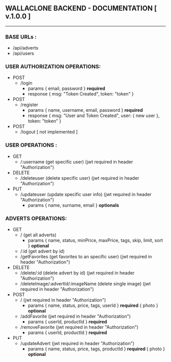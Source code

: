 ## WALLACLONE BACKEND - DOCUMENTATION  [ v.1.0.0 ] 
-----------------------

### BASE URLs :
  - /api/adverts
  - /api/users

### USER AUTHORIZATION OPERATIONS:
- POST<br>
    - /login
        - params { email, password } <b>required</b>
        - response { msg: "Token Created", token: "token" }
- POST<br>
    - /register
        - params { name, username, email, password } <b>required</b>
        - response { msg: "User and Token Created", user: { new user }, token: "token" }
- POST<br>
    - /logout   [ not implemented ]

### USER OPERATIONS :
- GET <br>
    - /:username (get specific user) (jwt required in header "Authorization")
- DELETE <br>
    - /deleteuser (delete specific user) (jwt required in header "Authorization")
- PUT <br>
    - /updateuser (update specific user info) (jwt required in header "Authorization")
        - params { name, surname, email } <b>optionals</b>

### ADVERTS OPERATIONS:
- GET<br>
    - / (get all adverts)
        - params { name, status, minPrice, maxPrice, tags, skip, limit, sort } <b>optional</b>
    - /:id (get advert by id)
    - /getFavorites (get favorites to an specific user) (jwt required in header "Authorization")
- DELETE<br>
    - /delete/:id (delete advert by id) (jwt required in header "Authorization")
    - /deleteImage/:advertId/:imageName (delete single image) (jwt required in header "Authorization")
- POST<br>
    - / (jwt required in header "Authorization")
        - params { name, status, price, tags, userId } <b>required</b> { photo } <b>optional</b>
    - /addFavorite (jwt required in header "Authorization")
        -  params { userId, productId } <b>required</b>
    - /removeFavorite (jwt required in header "Authorization")
        -  params { userId, productId } <b>required</b>
- PUT<br>
    - /updateAdvert (jwt required in header "Authorization")
        -  params { name, status, price, tags, productId } <b> required </b> { photo } <b>optional</b>
